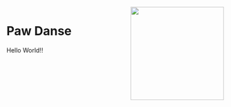<br clear="both">

<img align="right" height="216" src="https://cloud.protogen.engineering/apps/files_sharing/publicpreview/G42jg22Smo7BpfF?file=/&fileId=641&x=3200&y=1800&a=true&etag=b475aefb71ab67af251827b5866df561"  />


**<h1 align="left">Paw Danse</h1>**


<p align="left">Hello World!!</p>

###
